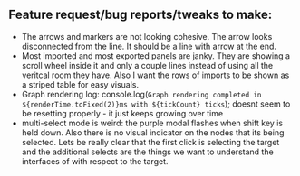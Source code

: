 ## Feature request/bug reports/tweaks to make:
* The arrows and markers are not looking cohesive. The arrow looks disconnected from the line. It should be a line with arrow at the end.
* Most imported and most exported panels are janky. They are showing a scroll wheel inside it and only a couple lines instead of using all the veritcal room they have. Also I want the rows of imports to be shown as a striped table for easy visuals.
* Graph rendering log:  console.log(`Graph rendering completed in ${renderTime.toFixed(2)}ms with ${tickCount} ticks`); doesnt seem to be resetting properly - it just keeps growing over time
* multi-select mode is weird: the purple modal flashes when shift key is held down. Also there is no visual indicator on the nodes that its being selected. Lets be really clear that the first click is selecting the target and the additional selects are the things we want to understand the interfaces of with respect to the target.